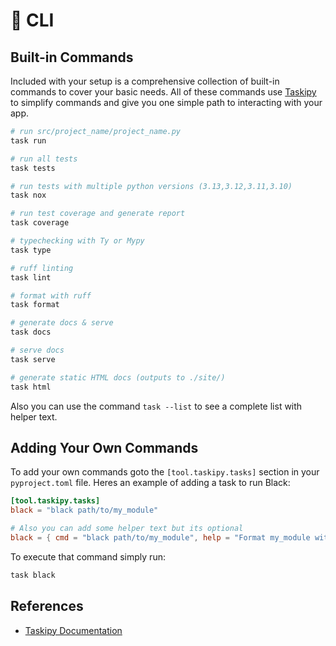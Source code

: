 # 🍭 CLI

## Built-in Commands

Included with your setup is a comprehensive collection of built-in commands to cover your basic needs. All of these commands use [Taskipy] to simplify commands and give you one simple path to interacting with your app.

```bash
# run src/project_name/project_name.py
task run

# run all tests
task tests

# run tests with multiple python versions (3.13,3.12,3.11,3.10)
task nox

# run test coverage and generate report
task coverage

# typechecking with Ty or Mypy
task type

# ruff linting
task lint

# format with ruff
task format

# generate docs & serve
task docs

# serve docs
task serve

# generate static HTML docs (outputs to ./site/)
task html
```

Also you can use the command `task --list` to see a complete list with helper text.

## Adding Your Own Commands

To add your own commands goto the `[tool.taskipy.tasks]` section in your `pyproject.toml` file. Heres an example of adding a task to run Black:

```toml
[tool.taskipy.tasks]
black = "black path/to/my_module"

# Also you can add some helper text but its optional
black = { cmd = "black path/to/my_module", help = "Format my_module with Black" }
```

To execute that command simply run:

```bash
task black
```

## References

- [Taskipy Documentation](https://github.com/taskipy/taskipy)

[Taskipy]: https://github.com/taskipy/taskipy
